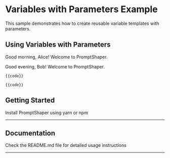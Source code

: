 # Variables with Parameters Example

This sample demonstrates how to create reusable variable templates with parameters.

## Using Variables with Parameters

Good morning, Alice! Welcome to PromptShaper.

Good evening, Bob! Welcome to PromptShaper.

```{{language}}
{{code}}
```

```{{language}}
{{code}}
```

## Getting Started

Install PromptShaper using yarn or npm

---

## Documentation

Check the README.md file for detailed usage instructions

---
